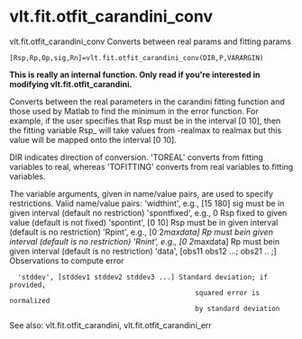 # vlt.fit.otfit_carandini_conv

  vlt.fit.otfit_carandini_conv Converts between real params and fitting params
 
    [Rsp,Rp,Op,sig,Rn]=vlt.fit.otfit_carandini_conv(DIR,P,VARARGIN)
 
   **This is really an internal function.  Only read if you're interested
   in modifying vlt.fit.otfit_carandini.**
   
   Converts between the real parameters in the carandini fitting
   function and those used by Matlab to find the minimum in the error
   function.  For example, if the user specifies that Rsp must be
   in the interval [0 10], then the fitting variable Rsp_ will take
   values from -realmax to realmax but this value will be mapped onto
   the interval [0 10]. 
 
   DIR indicates direction of conversion.  'TOREAL' converts from
   fitting variables to real, whereas 'TOFITTING' converts from
   real variables to fitting variables.
 
   The variable arguments, given in name/value pairs, are used to
   specify restrictions.
     Valid name/value pairs:
      'widthint', e.g., [15 180]              sig must be in given interval
                                                  (default no restriction)
      'spontfixed',  e.g., 0                  Rsp fixed to given value
                                                  (default is not fixed)
      'spontint', [0 10]                      Rsp must be in given interval
                                                  (default is no restriction)
      'Rpint', e.g., [0 2*maxdata]            Rp must bein given interval
                                                  (default is no restriction)
      'Rnint', e.g., [0 2*maxdata]            Rp must bein given interval
                                                  (default is no restriction)
      'data', [obs11 obs12 ...; obs21 .. ;]   Observations to compute error
 
      'stddev', [stddev1 stddev2 stddev3 ...] Standard deviation; if provided,
                                                  squared error is normalized
                                                  by standard deviation
 
   See also:  vlt.fit.otfit_carandini, vlt.fit.otfit_carandini_err
